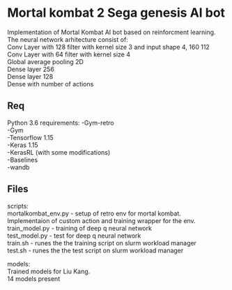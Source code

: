 # Mortal kombat 2 Sega genesis AI bot
Implementation of Mortal Kombat AI bot based on reinforcment learning.   
The neural network arhitecture consist of:  
Conv Layer with 128 filter with kernel size 3 and input shape 4, 160 112  
Conv Layer with 64 filter with kernel size 4  
Global average pooling 2D  
Dense layer 256  
Dense layer 128  
Dense with number of actions  

## Req
Python 3.6 requirements:
-Gym-retro  
-Gym  
-Tensorflow 1.15  
-Keras 1.15  
-KerasRL (with some modifications)  
-Baselines  
-wandb  

## Files  

scripts:   
	mortalkombat_env.py - setup of retro env for mortal kombat.   
	Implementaion of custom action and training wrapper for the env.
	train_model.py - training of deep q neural network  
	test_model.py - test for deep q neural network   
	train.sh - runes the the training script on slurm workload manager  
	test.sh - runes the the test script on slurm workload manager  
  
models:  
	Trained models for Liu Kang.   
	14 models present  
